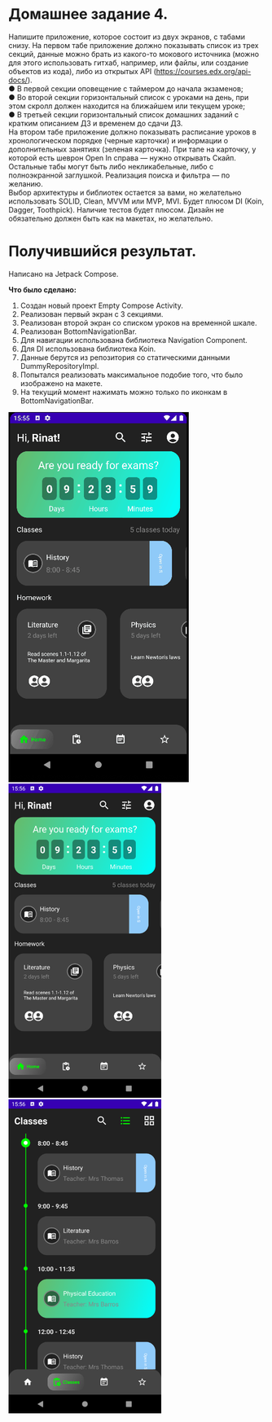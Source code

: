 # Домашнее задание 4.
Напишите приложение, которое состоит из двух экранов, с табами снизу. На первом табе приложение должно показывать список из трех секций, данные можно брать из какого-то мокового источника (можно для этого использовать гитхаб, например, или файлы, или создание объектов из кода), либо из открытых API (https://courses.edx.org/api-docs/).  
● В первой секции оповещение с таймером до начала экзаменов;  
● Во второй секции горизонтальный список с уроками на день, при этом скролл должен находится на ближайшем или текущем уроке;  
● В третьей секции горизонтальный список домашних заданий с кратким описанием ДЗ и временем до сдачи ДЗ.  
На втором табе приложение должно показывать расписание уроков в хронологическом порядке (черные карточки) и информации о дополнительных занятиях (зеленая карточка). При тапе на карточку, у которой есть шеврон Open In справа — нужно открывать Скайп. Остальные табы могут быть либо некликабельные, либо с полноэкранной заглушкой. Реализация поиска и фильтра — по желанию.  
Выбор архитектуры и библиотек остается за вами, но желательно использовать SOLID, Clean, MVVM или MVP, MVI. Будет плюсом DI (Koin, Dagger, Toothpick). Наличие тестов будет плюсом. Дизайн не обязательно должен быть как на макетах, но желательно.

# Получившийся результат.

Написано на Jetpack Compose.

**Что было сделано:**
1. Создан новый проект Empty Compose Activity.
2. Реализован первый экран с 3 секциями. 
3. Реализован второй экран со списком уроков на временной шкале.
4. Реализован BottomNavigationBar.
5. Для навигации использована библиотека Navigation Component.
6. Для DI использована библиотека Koin.
7. Данные берутся из репозитория со статическими данными DummyRepositoryImpl.
8. Попытался реализовать максимальное подобие того, что было изображено на макете.
9. На текущий момент нажимать можно только по иконкам в BottomNavigationBar.

![homework04_screencast_1](images/homework04_screencast_1.gif) </br>
<img src="images/homework04_screenshot_1.png" width="300">
<img src="images/homework04_screenshot_2.png" width="300">
